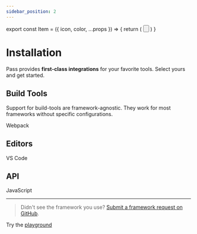 ```yaml
---
sidebar_position: 2
---
```

export const Item = ({ icon, color, ...props }) => {
  return (
  <button className="button button--secondary">
  <div style={{
    WebkitMask: `url(${icon}) no-repeat`,
    mask: `url(${icon}) no-repeat`,
    WebkitMaskSize: '100% 100%',
    maskSize: '100% 100%',
    backgroundColor: color,
    height: '5em',
    width: '5em',
  }} >
  </div>
  <div {...props}/>
  </button>
  )
}

# Installation

Pass provides  **first-class integrations**  for your favorite tools. Select yours and get started.

## Build Tools

Support for build-tools are framework-agnostic. They work for most frameworks without specific configurations.


Webpack

<!--
Vite

Rollup

PostCSS

(https://windicss.org/integrations/cli)

CLI

## Frameworks

In addition to general build-tools support, we also provide integrations for the following frameworks that offer out-of-the-box experience.

[](https://windicss.org/integrations/nuxt)

Nuxt

[](https://windicss.org/integrations/vue-cli)

Vue CLI

[](https://windicss.org/integrations/gridsome)

Gridsome

[](https://windicss.org/integrations/svelte)

Svelte
-->

## Editors

<Item icon="https://simpleicons.org/icons/visualstudiocode.svg" color="#007ACC">
    VS Code
</Item>

<!--
WebStorm

WIP
-->
## API

<Item icon="https://simpleicons.org/icons/javascript.svg" color="#F7DF1E">
    JavaScript
</Item>

---

> Didn't see the framework you use?  [Submit a framework request on GitHub](https://github.com/ksenginew/pass/issues/new).
     
Try the [playground](/playground)
